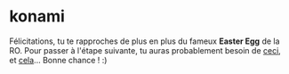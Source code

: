 # konami
Félicitations, tu te rapproches de plus en plus du fameux **Easter Egg** de la RO.
Pour passer à l'étape suivante, tu auras probablement besoin de [ceci](https://lockee.fr/o/1fs/MoinsBA), et [cela](https://bit.ly/EasterPuzzle)...
Bonne chance ! :)
